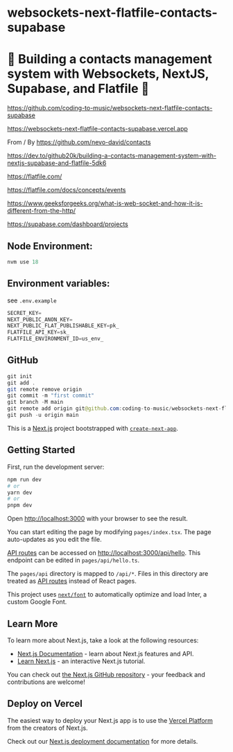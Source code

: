 # websockets-next-flatfile-contacts-supabase

# 🚀 Building a contacts management system with Websockets, NextJS, Supabase, and Flatfile 🚀

https://github.com/coding-to-music/websockets-next-flatfile-contacts-supabase

https://websockets-next-flatfile-contacts-supabase.vercel.app

From / By https://github.com/nevo-david/contacts

https://dev.to/github20k/building-a-contacts-management-system-with-nextjs-supabase-and-flatfile-5dk6

https://flatfile.com/

https://flatfile.com/docs/concepts/events

https://www.geeksforgeeks.org/what-is-web-socket-and-how-it-is-different-from-the-http/

https://supabase.com/dashboard/projects

<!-- <div style="text-align:center;">
  <img src="/images/chakra.jpg" alt="Image" />
  <p><em>Chakra Component Library with Next.js</em></p>
</div> -->

## Node Environment:

```java
nvm use 18
```

## Environment variables:

see `.env.example`

```java
SECRET_KEY=
NEXT_PUBLIC_ANON_KEY=
NEXT_PUBLIC_FLAT_PUBLISHABLE_KEY=pk_
FLATFILE_API_KEY=sk_
FLATFILE_ENVIRONMENT_ID=us_env_
```

## GitHub

```java
git init
git add .
git remote remove origin
git commit -m "first commit"
git branch -M main
git remote add origin git@github.com:coding-to-music/websockets-next-flatfile-contacts-supabase.git
git push -u origin main
```

This is a [Next.js](https://nextjs.org/) project bootstrapped with [`create-next-app`](https://github.com/vercel/next.js/tree/canary/packages/create-next-app).

## Getting Started

First, run the development server:

```bash
npm run dev
# or
yarn dev
# or
pnpm dev
```

Open [http://localhost:3000](http://localhost:3000) with your browser to see the result.

You can start editing the page by modifying `pages/index.tsx`. The page auto-updates as you edit the file.

[API routes](https://nextjs.org/docs/api-routes/introduction) can be accessed on [http://localhost:3000/api/hello](http://localhost:3000/api/hello). This endpoint can be edited in `pages/api/hello.ts`.

The `pages/api` directory is mapped to `/api/*`. Files in this directory are treated as [API routes](https://nextjs.org/docs/api-routes/introduction) instead of React pages.

This project uses [`next/font`](https://nextjs.org/docs/basic-features/font-optimization) to automatically optimize and load Inter, a custom Google Font.

## Learn More

To learn more about Next.js, take a look at the following resources:

- [Next.js Documentation](https://nextjs.org/docs) - learn about Next.js features and API.
- [Learn Next.js](https://nextjs.org/learn) - an interactive Next.js tutorial.

You can check out [the Next.js GitHub repository](https://github.com/vercel/next.js/) - your feedback and contributions are welcome!

## Deploy on Vercel

The easiest way to deploy your Next.js app is to use the [Vercel Platform](https://vercel.com/new?utm_medium=default-template&filter=next.js&utm_source=create-next-app&utm_campaign=create-next-app-readme) from the creators of Next.js.

Check out our [Next.js deployment documentation](https://nextjs.org/docs/deployment) for more details.
